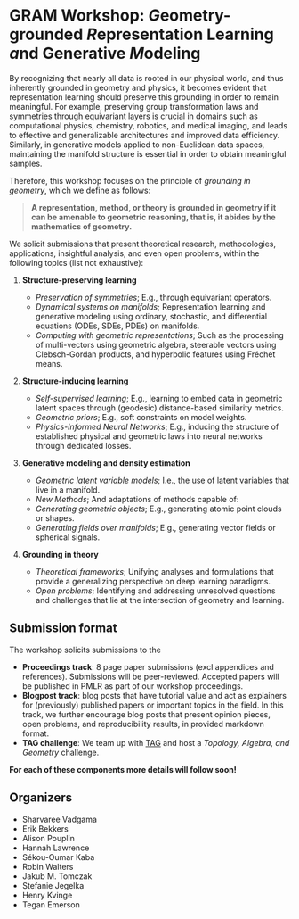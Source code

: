 # GRAM Workshop: *G*eometry-grounded *R*epresentation Learning *a*nd Generative *M*odeling

By recognizing that nearly all data is rooted in our physical world, and thus inherently grounded in geometry and physics, it becomes evident that representation learning should preserve this grounding in order to remain meaningful. For example, preserving group transformation laws and symmetries through equivariant layers is crucial in domains such as computational physics, chemistry, robotics, and medical imaging, and leads to effective and generalizable architectures and improved data efficiency. Similarly, in generative models applied to non-Euclidean data spaces, maintaining the manifold structure is essential in order to obtain meaningful samples.

Therefore, this workshop focuses on the principle of *grounding in geometry*, which we define as follows:

> **A representation, method, or theory is grounded in geometry if it can be amenable to geometric reasoning, that is, it abides by the mathematics of geometry.**

We solicit submissions that present theoretical research, methodologies, applications, insightful analysis, and even open problems, within the following topics (list not exhaustive):

1. **Structure-preserving learning**
   - *Preservation of symmetries*; E.g., through equivariant operators.
   - *Dynamical systems on manifolds*; Representation learning and generative modeling using ordinary, stochastic, and differential equations (ODEs, SDEs, PDEs) on manifolds.
   - *Computing with geometric representations*; Such as the processing of multi-vectors using geometric algebra, steerable vectors using Clebsch-Gordan products, and hyperbolic features using Fréchet means.

2. **Structure-inducing learning**
   - *Self-supervised learning*; E.g., learning to embed data in geometric latent spaces through (geodesic) distance-based similarity metrics.
   - *Geometric priors*; E.g., soft constraints on model weights.
   - *Physics-Informed Neural Networks*; E.g., inducing the structure of established physical and geometric laws into neural networks through dedicated losses.

3. **Generative modeling and density estimation**
   - *Geometric latent variable models*; I.e., the use of latent variables that live in a manifold.
   - *New Methods*; And adaptations of methods capable of:
   - *Generating geometric objects*; E.g., generating atomic point clouds or shapes.
   - *Generating fields over manifolds*; E.g., generating vector fields or spherical signals.

4. **Grounding in theory**
   - *Theoretical frameworks*; Unifying analyses and formulations that provide a generalizing perspective on deep learning paradigms.
   - *Open problems*; Identifying and addressing unresolved questions and challenges that lie at the intersection of geometry and learning.

## Submission format
The workshop solicits submissions to the
- **Proceedings track**: 8 page paper submissions (excl appendices and references). Submissions will be peer-reviewed. Accepted papers will be published in PMLR as part of our workshop proceedings.
- **Blogpost track**: blog posts that have tutorial value and act as explainers for (previously) published papers or important topics in the field. In this track, we further encourage blog posts that present opinion pieces, open problems, and reproducibility results, in provided markdown format.
- **TAG challenge**: We team up with [TAG](https://www.tagds.com/) and host a *Topology, Algebra, and Geometry* challenge.

**For each of these components more details will follow soon!** 

## Organizers

- Sharvaree Vadgama
- Erik Bekkers
- Alison Pouplin 
- Hannah Lawrence
- Sékou-Oumar Kaba
- Robin Walters
- Jakub M. Tomczak
- Stefanie Jegelka
- Henry Kvinge
- Tegan Emerson
